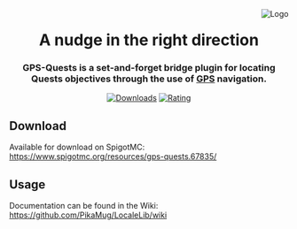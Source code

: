<img src="https://i.imgur.com/cnSexvp.png" alt="Logo" align="right">
<div align="center">
  <h1>A nudge in the right direction</h1>
  <h3>GPS-Quests is a set-and-forget bridge plugin for locating Quests objectives through the use of <a href="https://www.spigotmc.org/resources/gps-1-9-1-16-the-first-ever-minecraft-global-positioning-system.53672/">GPS</a> navigation.</h3>
  
[![Downloads](https://img.shields.io/spiget/downloads/67835)](https://www.spigotmc.org/resources/gps-quests.67835/)
[![Rating](https://img.shields.io/spiget/stars/67835)](https://www.spigotmc.org/resources/gps-quests.67835/)
</div>

Download
---

Available for download on SpigotMC: https://www.spigotmc.org/resources/gps-quests.67835/

Usage
---

Documentation can be found in the Wiki: https://github.com/PikaMug/LocaleLib/wiki
